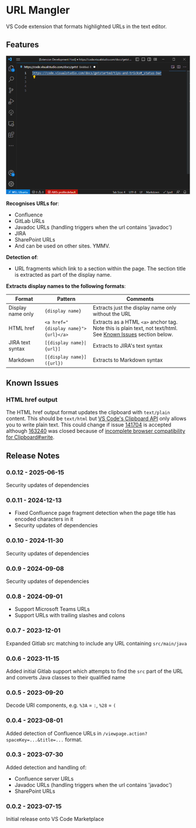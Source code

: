 # URL Mangler

VS Code extension that formats highlighted URLs in the text editor.


## Features

<img src="doc/demo.gif"/>

**Recognises URLs for**:

* Confluence
* GitLab URLs
* Javadoc URLs (handling triggers when the url contains 'javadoc')
* JIRA
* SharePoint URLs
* And can be used on other sites. YMMV.

**Detection of**:

* URL fragments which link to a section within the page. The section title is extracted as part of the display name.

**Extracts display names to the following formats**:

|Format|Pattern|Comments|
|------|-------|--------|
|Display name only|``{display name}``|Extracts just the display name only without the URL|
|HTML href|``<a href="{display name}">{url}</a>``|Extracts as a HTML ``<a>`` anchor tag. Note this is plain text, not text/html. See [Known Issues](#known-issues) section below. |
|JIRA text syntax|``[{display name}\|{url}]``|Extracts to JIRA's text syntax|
|Markdown|``[{display name}]({url})``|Extracts to Markdown syntax|


## Known Issues

### HTML href output

The HTML href output format updates the clipboard with ``text/plain`` content. This should be ``text/html`` but [VS Code's Clipboard API](https://code.visualstudio.com/api/references/vscode-api#Clipboard) only allows you to write plain text. This could change if issue [141704](https://github.com/microsoft/vscode/issues/141704) is accepted although [163240](https://github.com/microsoft/vscode/issues/163240) was closed because of [incomplete browser compatibility for Clipboard#write](https://developer.mozilla.org/en-US/docs/Web/API/Clipboard/write).


## Release Notes

### 0.0.12 - 2025-06-15

Security updates of dependencies

### 0.0.11 - 2024-12-13

* Fixed Confluence page fragment detection when the page title has encoded characters in it
* Security updates of dependencies

### 0.0.10 - 2024-11-30

Security updates of dependencies

### 0.0.9 - 2024-09-08

Security updates of dependencies

### 0.0.8 - 2024-09-01

* Support Microsoft Teams URLs
* Support URLs with trailing slashes and colons

### 0.0.7 - 2023-12-01

Expanded Gitlab src matching to include any URL containing ``src/main/java``

### 0.0.6 - 2023-11-15

Added initial Gitlab support which attempts to find the ``src`` part of the URL and converts Java classes to their qualified name

### 0.0.5 - 2023-09-20

Decode URI components, e.g. ``%3A`` = ``:``, ``%28`` = ``(``

### 0.0.4 - 2023-08-01

Added detection of Confluence URLs in ``/viewpage.action?spaceKey=...&title=...`` format.

### 0.0.3 - 2023-07-30

Added detection and handling of:

* Confluence server URLs
* Javadoc URLs (handling triggers when the url contains 'javadoc')
* SharePoint URLs

### 0.0.2 - 2023-07-15

Initial release onto VS Code Marketplace

